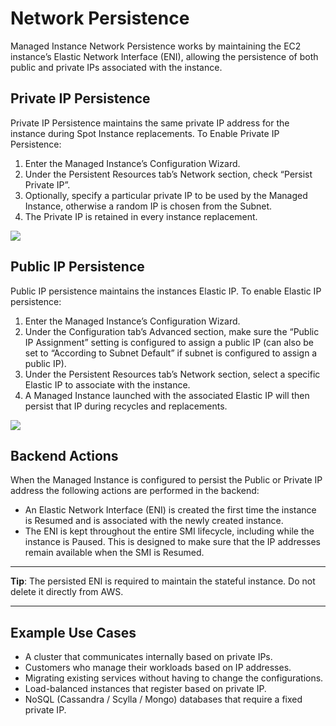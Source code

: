 # Network Persistence

Managed Instance Network Persistence works by maintaining the EC2 instance’s  Elastic Network Interface (ENI), allowing the persistence of both public and private IPs associated with the instance.

## Private IP Persistence

Private IP Persistence maintains the same private IP address for the instance during Spot Instance replacements. To Enable Private IP Persistence:
1. Enter the Managed Instance’s Configuration Wizard.
2. Under the Persistent Resources tab’s Network section, check “Persist Private IP”.
3. Optionally, specify a particular private IP to be used by the Managed Instance, otherwise a random IP is chosen from the Subnet.
4. The Private IP is retained in every instance replacement.

<img src="/managed-instance/_media/network-persistence-01.png" />

## Public IP Persistence

Public IP persistence maintains the instances Elastic IP. To enable Elastic IP persistence:
1. Enter the Managed Instance’s Configuration Wizard.
2. Under the Configuration tab’s Advanced section, make sure the “Public IP Assignment” setting is configured to assign a public IP (can also be set to “According to Subnet Default” if subnet is configured to assign a public IP).
3. Under the Persistent Resources tab’s Network section, select a specific Elastic IP to associate with the instance.
4. A Managed Instance launched with the associated Elastic IP will then persist that IP during recycles and replacements.

<img src="/managed-instance/_media/network-persistence-01.png" />

## Backend Actions

When the Managed Instance is configured to persist the Public or Private IP address the following actions are performed in the backend:

* An Elastic Network Interface (ENI) is created the first time the instance is Resumed and is associated with the newly created instance.
* The ENI is kept throughout the entire SMI lifecycle, including while the instance is Paused. This is designed to make sure that the IP addresses remain available when the SMI is Resumed.

---
**Tip**: The persisted ENI is required to maintain the stateful instance. Do not delete it directly from AWS.

---

## Example Use Cases
* A cluster that communicates internally based on private IPs.
* Customers who manage their workloads based on IP addresses.
* Migrating existing services without having to change the configurations.
* Load-balanced instances that register based on private IP.
* NoSQL (Cassandra / Scylla / Mongo) databases that require a fixed private IP.

